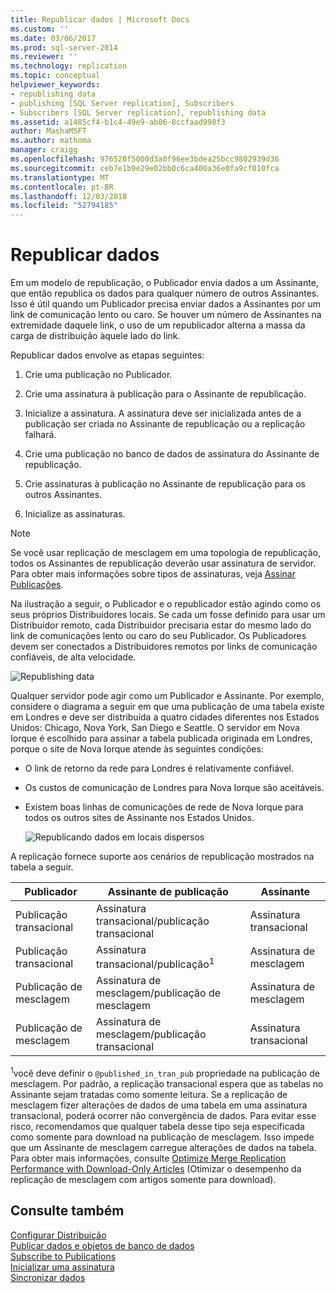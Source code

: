 ```yaml
---
title: Republicar dados | Microsoft Docs
ms.custom: ''
ms.date: 03/06/2017
ms.prod: sql-server-2014
ms.reviewer: ''
ms.technology: replication
ms.topic: conceptual
helpviewer_keywords:
- republishing data
- publishing [SQL Server replication], Subscribers
- Subscribers [SQL Server replication], republishing data
ms.assetid: a1485cf4-b1c4-49e9-ab06-8ccfaad998f3
author: MashaMSFT
ms.author: mathoma
manager: craigg
ms.openlocfilehash: 976520f5000d3a0f96ee3bdea25bcc9802939d36
ms.sourcegitcommit: ceb7e1b9e29e02bb0c6ca400a36e0fa9cf010fca
ms.translationtype: MT
ms.contentlocale: pt-BR
ms.lasthandoff: 12/03/2018
ms.locfileid: "52794185"
---
```

# <a name="republish-data"></a>Republicar dados
  Em um modelo de republicação, o Publicador envia dados a um Assinante, que então republica os dados para qualquer número de outros Assinantes. Isso é útil quando um Publicador precisa enviar dados a Assinantes por um link de comunicação lento ou caro. Se houver um número de Assinantes na extremidade daquele link, o uso de um republicador alterna a massa da carga de distribuição àquele lado do link.  
  
 Republicar dados envolve as etapas seguintes:  
  
1.  Crie uma publicação no Publicador.  
  
2.  Crie uma assinatura à publicação para o Assinante de republicação.  
  
3.  Inicialize a assinatura. A assinatura deve ser inicializada antes de a publicação ser criada no Assinante de republicação ou a replicação falhará.  
  
4.  Crie uma publicação no banco de dados de assinatura do Assinante de republicação.  
  
5.  Crie assinaturas à publicação no Assinante de republicação para os outros Assinantes.  
  
6.  Inicialize as assinaturas.  
  
> [!NOTE]  
>  Se você usar replicação de mesclagem em uma topologia de republicação, todos os Assinantes de republicação deverão usar assinatura de servidor. Para obter mais informações sobre tipos de assinaturas, veja [Assinar Publicações](subscribe-to-publications.md).  
  
 Na ilustração a seguir, o Publicador e o republicador estão agindo como os seus próprios Distribuidores locais. Se cada um fosse definido para usar um Distribuidor remoto, cada Distribuidor precisaria estar do mesmo lado do link de comunicações lento ou caro do seu Publicador. Os Publicadores devem ser conectados a Distribuidores remotos por links de comunicação confiáveis, de alta velocidade.  
  
 ![Republishing data](media/repl-06a.gif "Republishing data")  
  
 Qualquer servidor pode agir como um Publicador e Assinante. Por exemplo, considere o diagrama a seguir em que uma publicação de uma tabela existe em Londres e deve ser distribuída a quatro cidades diferentes nos Estados Unidos: Chicago, Nova York, San Diego e Seattle. O servidor em Nova Iorque é escolhido para assinar a tabela publicada originada em Londres, porque o site de Nova Iorque atende às seguintes condições:  
  
-   O link de retorno da rede para Londres é relativamente confiável.  
  
-   Os custos de comunicação de Londres para Nova Iorque são aceitáveis.  
  
-   Existem boas linhas de comunicações de rede de Nova Iorque para todos os outros sites de Assinante nos Estados Unidos.  
  
     ![Republicando dados em locais dispersos](media/repl-06.gif "Republicando dados em locais dispersos")  
  
 A replicação fornece suporte aos cenários de republicação mostrados na tabela a seguir.  
  
|Publicador|Assinante de publicação|Assinante|  
|---------------|---------------------------|----------------|  
|Publicação transacional|Assinatura transacional/publicação transacional|Assinatura transacional|  
|Publicação transacional|Assinatura transacional/publicação<sup>1</sup>|Assinatura de mesclagem|  
|Publicação de mesclagem|Assinatura de mesclagem/publicação de mesclagem|Assinatura de mesclagem|  
|Publicação de mesclagem|Assinatura de mesclagem/publicação transacional|Assinatura transacional|  
  
 <sup>1</sup>você deve definir o `@published_in_tran_pub` propriedade na publicação de mesclagem. Por padrão, a replicação transacional espera que as tabelas no Assinante sejam tratadas como somente leitura. Se a replicação de mesclagem fizer alterações de dados de uma tabela em uma assinatura transacional, poderá ocorrer não convergência de dados. Para evitar esse risco, recomendamos que qualquer tabela desse tipo seja especificada como somente para download na publicação de mesclagem. Isso impede que um Assinante de mesclagem carregue alterações de dados na tabela. Para obter mais informações, consulte [Optimize Merge Replication Performance with Download-Only Articles](merge/optimize-merge-replication-performance-with-download-only-articles.md) (Otimizar o desempenho da replicação de mesclagem com artigos somente para download).  
  
## <a name="see-also"></a>Consulte também  
 [Configurar Distribuição](configure-distribution.md)   
 [Publicar dados e objetos de banco de dados](publish/publish-data-and-database-objects.md)   
 [Subscribe to Publications](subscribe-to-publications.md)   
 [Inicializar uma assinatura](initialize-a-subscription.md)   
 [Sincronizar dados](synchronize-data.md)  
  
  
